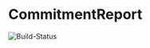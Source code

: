 # CommitmentReport
![Build-Status](http://aws-tfs:8080/tfs/NumtechSg/_apis/public/build/definitions/6b7f850b-1350-483e-a48d-733099e5999c/1/badge)